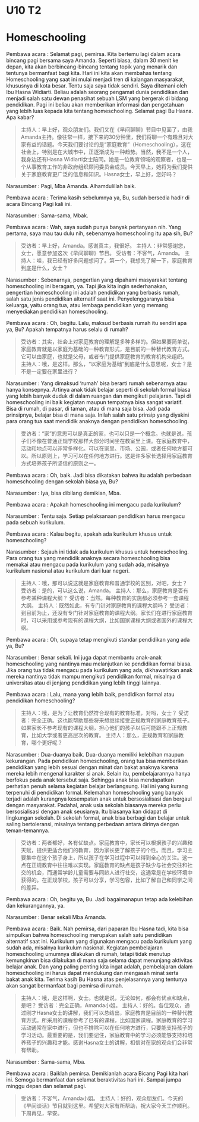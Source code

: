 # U10 T2

# Homeschooling

Pembawa acara : Selamat pagi, pemirsa. Kita bertemu lagi dalam acara bincang pagi bersama saya Amanda. Seperti biasa, dalam 30 menit ke depan, kita akan berbincang-bincang tentang topik yang menarik dan tentunya bermanfaat bagi kita. Hari ini kita akan membahas tentang Homeschooling yang saat ini mulai menjadi tren di kalangan masyarakat, khususnya di kota besar. Tentu saja saya tidak sendiri. Saya ditemani oleh Ibu Hasna Widiarti. Beliau adalah seorang pengamat dunia pendidikan dan menjadi salah satu dewan penasihat sebuah LSM yang bergerak di bidang pendidikan. Pagi ini beliau akan memberikan informasi dan pengetahuan yang lebih luas kepada kita tentang homeschooling. Selamat pagi Bu Hasna. Apa kabar?

> 主持人：早上好，观众朋友们。我们又在《早间聊聊》节目中见面了，由我Amanda主持。像往常一样，接下来的30分钟里，我们将聊一个有趣且对大家有益的话题。今天我们要讨论的是“家庭教育”（Homeschooling），这在社会上，特别是在大城市中，正逐渐成为一种趋势。当然，我不是一个人，我身边还有Hasna Widiarti女士陪同。她是一位教育领域的观察者，也是一个从事教育工作的非政府组织顾问委员会成员。今天早上，她将为我们提供关于家庭教育更广泛的信息和知识。Hasna女士，早上好，您好吗？

Narasumber : Pagi, Mba Amanda. Alhamdulillah baik.

Pembawa acara : Terima kasih sebelumnya ya, Bu, sudah bersedia hadir di acara Bincang Pagi kali ini.

Narasumber : Sama-sama, Mbak.

Pembawa acara : Wah, saya sudah punya banyak pertanyaan nih. Yang pertama, saya mau tau dulu nih, sebenarnya homeschooling itu apa sih, Bu?

> 受访者：早上好，Amanda。感谢真主，我很好。
> 主持人：非常感谢您，女士，愿意参加这次《早间聊聊》节目。
> 受访者：不客气，Amanda。
> 主持人：哇，我已经有好多问题想问了。第一个，我想先了解一下，家庭教育到底是什么，女士？

Narasumber : Sebenarnya, pengertian yang dipahami masyarakat tentang homeschooling ini beragam, ya. Tapi jika kita ingin sederhanakan, pengertian homeschooling ini adalah pendidikan yang berbasis rumah, salah satu jenis pendidikan alternatif saat ini. Penyelenggaranya bisa keluarga, yaitu orang tua, atau lembaga pendidikan yang memang menyediakan pendidikan homeschooling.

Pembawa acara : Oh, begitu. Lalu, maksud berbasis rumah itu sendiri apa ya, Bu? Apakah tempatnya harus selalu di rumah?

> 受访者：其实，社会上对家庭教育的理解是多种多样的。但如果要简单说，家庭教育就是以家庭为基础的一种教育形式，是目前的一种替代教育方式。它可以由家庭，也就是父母，或者专门提供家庭教育的教育机构来组织。
> 主持人：哦，是这样。那么，“以家庭为基础”到底是什么意思呢，女士？是不是一定要在家里进行？

Narasumber : Yang dimaksud ‘rumah’ bisa berarti rumah sebenarnya atau hanya konsepnya. Artinya anak tidak belajar seperti di sekolah formal biasa yang lebih banyak duduk di dalam ruangan dan mengikuti pelajaran. Tapi di homeschooling ini baik kegiatan maupun tempatnya bisa sangat variatif. Bisa di rumah, di pasar, di taman, atau di mana saja bisa. Jadi pada prinsipnya, belajar bisa di mana saja. Inilah salah satu prinsip yang diyakini para orang tua saat mendidik anaknya dengan pendidikan homeschooling.

> 受访者：“家”的意思可以是真正的家，也可以只是一个概念。也就是说，孩子们不像在普通正规学校那样大部分时间坐在教室里上课。在家庭教育中，活动和地点可以非常多样化。可以在家里、市场、公园，或者任何地方都可以。所以原则上，学习可以在任何地方进行。这是许多家长选择用家庭教育方式培养孩子所坚信的原则之一。

Pembawa acara : Oh, baik. Jadi bisa dikatakan bahwa itu adalah perbedaan homeschooling dengan sekolah biasa ya, Bu?

Narasumber : Iya, bisa dibilang demikian, Mba.

Pembawa acara : Apakah homeschooling ini mengacu pada kurikulum?

Narasumber : Tentu saja. Setiap pelaksanaan pendidikan harus mengacu pada sebuah kurikulum.

Pembawa acara : Kalau begitu, apakah ada kurikulum khusus untuk homeschooling?

Narasumber : Sejauh ini tidak ada kurikulum khusus untuk homeschooling. Para orang tua yang mendidik anaknya secara homeschooling bisa memakai atau mengacu pada kurikulum yang sudah ada, misalnya kurikulum nasional atau kurikulum dari luar negeri.

> 主持人：哦，那可以说这就是家庭教育和普通学校的区别，对吧，女士？
> 受访者：是的，可以这么说，Amanda。
> 主持人：那么，家庭教育是否有参考某种课程大纲？
> 受访者：当然。每种教育的实施都必须参考一套课程大纲。
> 主持人：既然如此，有专门针对家庭教育的课程大纲吗？
> 受访者：到目前为止，还没有专门针对家庭教育的课程大纲。家长们在进行家庭教育时，可以采用或参考现有的课程大纲，比如国家课程大纲或者国外的课程大纲。

Pembawa acara : Oh, supaya tetap mengikuti standar pendidikan yang ada ya, Bu?

Narasumber : Benar sekali. Ini juga dapat membantu anak-anak homeschooling yang nantinya mau melanjutkan ke pendidikan formal biasa. Jika orang tua tidak mengacu pada kurikulum yang ada, dikhawatirkan anak mereka nantinya tidak mampu mengikuti pendidikan formal, misalnya di universitas atau di jenjang pendidikan yang lebih tinggi lainnya.

Pembawa acara : Lalu, mana yang lebih baik, pendidikan formal atau pendidikan homeschooling?

> 主持人：哦，是为了让教育仍然符合现有的教育标准，对吗，女士？
> 受访者：完全正确。这也能帮助那些将来想继续接受正规教育的家庭教育孩子。如果家长不参考现有的课程大纲，担心他们的孩子以后可能跟不上正规教育，比如大学或者更高层次的教育。
> 主持人：那么，正规教育和家庭教育，哪个更好呢？

Narasumber : Dua-duanya baik. Dua-duanya memiliki kelebihan maupun kekurangan. Pada pendidikan homeschooling, orang tua bisa memberikan pendidikan yang lebih sesuai dengan minat dan bakat anaknya karena mereka lebih mengenal karakter si anak. Selain itu, pembelajarannya hanya berfokus pada anak tersebut saja. Sehingga anak bisa mendapatkan perhatian penuh selama kegiatan belajar berlangsung. Hal ini yang kurang terpenuhi di pendidikan formal. Kelemahan homeschooling yang banyak terjadi adalah kurangnya kesempatan anak untuk bersosialisasi dan bergaul dengan masyarakat. Padahal, anak usia sekolah biasanya mereka perlu bersosialisasi dengan anak seusianya. Itu biasanya kan didapat di lingkungan sekolah. Di sekolah formal, anak bisa berbagi dan belajar untuk saling bertoleransi, misalnya tentang perbedaan antara dirinya dengan teman-temannya.

> 受访者：两者都好，各有优缺点。家庭教育中，家长可以根据孩子的兴趣和天赋，提供更适合他们的教育，因为家长更了解孩子的个性。而且，学习主要集中在这个孩子身上，所以孩子在学习过程中可以得到全心的关注。这一点在正规教育中往往难以实现。家庭教育的缺点是孩子缺少与社会交往和社交的机会，而通常学龄儿童需要与同龄人进行社交，这通常是在学校环境中获得的。在正规学校，孩子可以分享，学习包容，比如了解自己和同学之间的差异。

Pembawa acara : Oh, begitu ya, Bu. Jadi bagaimanapun tetap ada kelebihan dan kekurangannya, ya.

Narasumber : Benar sekali Mba Amanda.

Pembawa acara : Baik. Nah pemirsa, dari paparan Ibu Hasna tadi, kita bisa simpulkan bahwa homeschooling merupakan salah satu pendidikan alternatif saat ini. Kurikulum yang digunakan mengacu pada kurikulum yang sudah ada, misalnya kurikulum nasional. Kegiatan pembelajaran homeschooling umumnya dilakukan di rumah, tetapi tidak menutup kemungkinan bisa dilakukan di mana saja selama dapat menunjang aktivitas belajar anak. Dan yang paling penting kita ingat adalah, pembelajaran dalam homeschooling ini harus dapat mendukung dan mengasah minat serta bakat anak kita. Terima kasih Bu Hasna atas penjelasannya yang tentunya akan sangat bermanfaat bagi pemirsa di rumah.

> 主持人：哦，是这样啊，女士。也就是说，无论如何，都会有优点和缺点，是吧？
> 受访者：完全正确，Amanda小姐。
> 主持人：好的。各位观众，通过刚才Hasna女士的讲解，我们可以总结出，家庭教育是目前的一种替代教育方式。所采用的课程参考了已有的课程，比如国家课程。家庭教育的学习活动通常在家中进行，但也不排除可以在任何地方进行，只要能支持孩子的学习活动。最重要的是，我们要记住，家庭教育中的学习必须能够支持和培养孩子的兴趣和才能。感谢Hasna女士的讲解，相信对在家的观众们会非常有帮助。

Narasumber : Sama-sama, Mba.

Pembawa acara : Baiklah pemirsa. Demikianlah acara Bicang Pagi kita hari ini. Semoga bermanfaat dan selamat beraktivitas hari ini. Sampai jumpa minggu depan dan selamat pagi.

> 受访者：不客气，Amanda小姐。
> 主持人：好的，观众朋友们。今天的《早间谈话》节目就到这里。希望对大家有所帮助，祝大家今天工作顺利。下周再见，早安。
